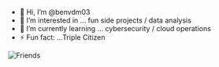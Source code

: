 - 👋 Hi, I’m @benvdm03
- 👀 I’m interested in ... fun side projects / data analysis
- 🌱 I’m currently learning ... cybersecurity / cloud operations
- ⚡ Fun fact: ...Triple Citizen


![Friends](https://drive.google.com/thumbnail?id=14y-j9hI_v05MPj8c3WR5eQLTCliAZoC-)

<!---
benvdm03/benvdm03 is a ✨ special ✨ repository because its `README.md` (this file) appears on your GitHub profile.
You can click the Preview link to take a look at your changes.
--->
